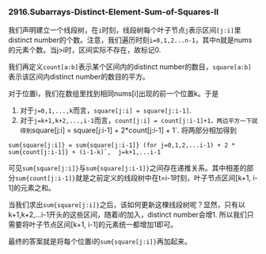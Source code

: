 ### 2916.Subarrays-Distinct-Element-Sum-of-Squares-II

我们声明建立一个线段树，在`i`时刻，线段树每个叶子节点`j`表示区间`[j:i]`里distinct number的个数。注意，我们遍历时刻`i=0,1,2...n-1`，其中n就是nums的元素个数。当j>i时，区间实际不存在，故标记0.

我们再定义`count[a:b]`表示某个区间内的distinct number的数目，`square[a:b]`表示该区间内distinct number的数目的平方。

对于位置i，我们在数组里找到相同nums[i]出现的前一个位置k。于是
1. 对于`j=0,1,...,k`而言，`square[j:i] = square[j:i-1]`.
2. 对于`j=k+1,k+2,...,i-1`而言，`count[j:i] = count[j:i-1]+1，两边平方一下就得到`square[j:i] = square[j:i-1] + 2*count[j:i-1] + 1`.
将两部分相加得到
```
sum{square[j:i]} = sum{square[j:i-1]} (for j=0,1,2,...i-1) + 2 * sum{count[j:i-1]} + (i-1-k)`,  j=k+1,...i-1
```
可见`sum{square[j:i]}`与`sum{square[j:i-1]}`之间存在递推关系。其中相差的部分`sum{count[j:i-1]}`就是之前定义的线段树中在t=i-1时刻，叶子节点区间[k+1, i-1]的元素之和。

当我们求出`sum{square[j:i]}`之后，该如何更新这棵线段树呢？显然，只有以k+1,k+2,...i-1开头的这些区间，随着i的加入，distinct number会增1. 所以我们只需要将叶子节点区间[k+1, i-1]的元素统一都增加1即可。

最终的答案就是将每个位置i的`sum{square[j:i]}`再加起来。

